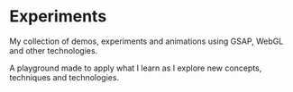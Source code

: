 # Experiments

My collection of demos, experiments and animations using GSAP, WebGL and other technologies.

A playground made to apply what I learn as I explore new concepts, techniques and technologies.
